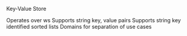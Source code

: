 Key-Value Store

Operates over ws
Supports string key, value pairs
Supports string key identified sorted lists
Domains for separation of use cases
